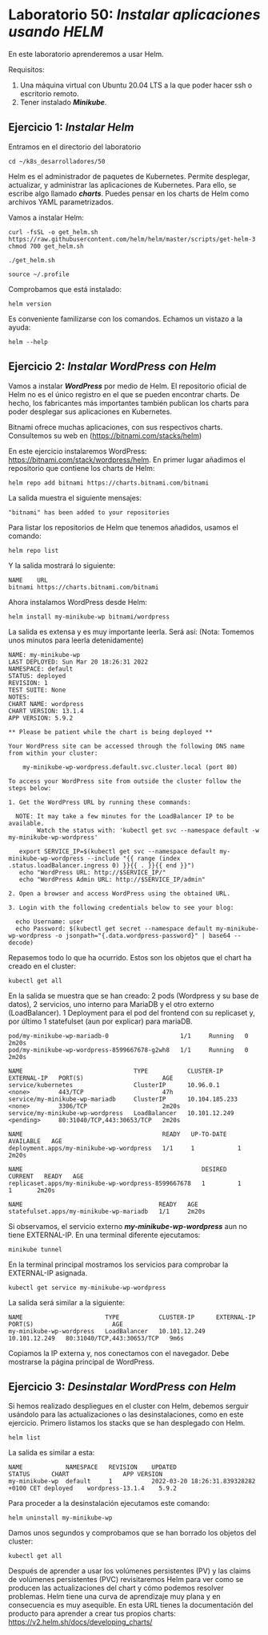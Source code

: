 # Laboratorio 50: ***Instalar aplicaciones usando HELM***
 
En este laboratorio aprenderemos a usar Helm.

Requisitos:

1. Una máquina virtual con Ubuntu 20.04 LTS a la que poder hacer ssh o escritorio remoto.
2. Tener instalado ***Minikube***.

## Ejercicio 1: ***Instalar Helm***

Entramos en el directorio del laboratorio
```
cd ~/k8s_desarrolladores/50
```

Helm es el administrador de paquetes de Kubernetes. Permite desplegar, actualizar, y administrar las aplicaciones de Kubernetes. Para ello, se escribe algo llamado ***charts***. Puedes pensar en los charts de Helm como archivos YAML parametrizados.

Vamos a instalar Helm:
```
curl -fsSL -o get_helm.sh https://raw.githubusercontent.com/helm/helm/master/scripts/get-helm-3
chmod 700 get_helm.sh
```
```
./get_helm.sh
```
```
source ~/.profile
```
Comprobamos que está instalado:
```
helm version
```

Es conveniente familizarse con los comandos. Echamos un vistazo a la ayuda:
```
helm --help
```

## Ejercicio 2: ***Instalar WordPress con Helm***


Vamos a instalar ***WordPress*** por medio de Helm. El repositorio oficial de Helm no es el único registro en el que se pueden encontrar charts. De hecho, los fabricantes más importantes también publican los charts para poder desplegar sus aplicaciones en Kubernetes.

Bitnami ofrece muchas aplicaciones, con sus respectivos charts. Consultemos su web en (https://bitnami.com/stacks/helm)

En este ejercicio instalaremos WordPress: https://bitnami.com/stack/wordpress/helm. En primer lugar añadimos el repositorio que contiene los charts de Helm:
```
helm repo add bitnami https://charts.bitnami.com/bitnami
```

La salida muestra el siguiente mensajes:
```
"bitnami" has been added to your repositories
```

Para listar los repositorios de Helm que tenemos añadidos, usamos el comando:
```
helm repo list
```

Y la salida mostrará lo siguiente:
```
NAME   	URL                               
bitnami	https://charts.bitnami.com/bitnami
```

Ahora instalamos WordPress desde Helm:
```
helm install my-minikube-wp bitnami/wordpress
```

La salida es extensa y es muy importante leerla. Será así: (Nota: Tomemos unos minutos para leerla detenidamente)
```
NAME: my-minikube-wp
LAST DEPLOYED: Sun Mar 20 18:26:31 2022
NAMESPACE: default
STATUS: deployed
REVISION: 1
TEST SUITE: None
NOTES:
CHART NAME: wordpress
CHART VERSION: 13.1.4
APP VERSION: 5.9.2

** Please be patient while the chart is being deployed **

Your WordPress site can be accessed through the following DNS name from within your cluster:

    my-minikube-wp-wordpress.default.svc.cluster.local (port 80)

To access your WordPress site from outside the cluster follow the steps below:

1. Get the WordPress URL by running these commands:

  NOTE: It may take a few minutes for the LoadBalancer IP to be available.
        Watch the status with: 'kubectl get svc --namespace default -w my-minikube-wp-wordpress'
 
   export SERVICE_IP=$(kubectl get svc --namespace default my-minikube-wp-wordpress --include "{{ range (index .status.loadBalancer.ingress 0) }}{{ . }}{{ end }}")
   echo "WordPress URL: http://$SERVICE_IP/"
   echo "WordPress Admin URL: http://$SERVICE_IP/admin"
 
2. Open a browser and access WordPress using the obtained URL.
 
3. Login with the following credentials below to see your blog:

  echo Username: user
  echo Password: $(kubectl get secret --namespace default my-minikube-wp-wordpress -o jsonpath="{.data.wordpress-password}" | base64 --decode)
```

Repasemos todo lo que ha ocurrido. Estos son los objetos que el chart ha creado en el cluster:
```
kubectl get all
```

En la salida se muestra que se han creado: 2 pods (Wordpress y su base de datos), 2 servicios, uno interno para MariaDB y el otro externo (LoadBalancer). 1 Deployment para el pod del frontend con su replicaset y, por último 1 statefulset (aun por explicar) para mariaDB.
```
pod/my-minikube-wp-mariadb-0                    1/1     Running   0          2m20s
pod/my-minikube-wp-wordpress-8599667678-g2wh8   1/1     Running   0          2m20s
 
NAME                               TYPE           CLUSTER-IP       EXTERNAL-IP   PORT(S)                      AGE
service/kubernetes                 ClusterIP      10.96.0.1        <none>        443/TCP                      47h
service/my-minikube-wp-mariadb     ClusterIP      10.104.185.233   <none>        3306/TCP                     2m20s
service/my-minikube-wp-wordpress   LoadBalancer   10.101.12.249    <pending>     80:31040/TCP,443:30653/TCP   2m20s

NAME                                       READY   UP-TO-DATE   AVAILABLE   AGE
deployment.apps/my-minikube-wp-wordpress   1/1     1            1           2m20s

NAME                                                  DESIRED   CURRENT   READY   AGE
replicaset.apps/my-minikube-wp-wordpress-8599667678   1         1         1       2m20s

NAME                                      READY   AGE
statefulset.apps/my-minikube-wp-mariadb   1/1     2m20s
```

Si observamos, el servicio externo ***my-minikube-wp-wordpress*** aun no tiene EXTERNAL-IP. En una terminal diferente ejecutamos:
```
minikube tunnel
```

En la terminal principal mostramos los servicios para comprobar la EXTERNAL-IP asignada.
```
kubectl get service my-minikube-wp-wordpress
```

La salida será similar a la siguiente:
```
NAME                       TYPE           CLUSTER-IP      EXTERNAL-IP     PORT(S)                      AGE
my-minikube-wp-wordpress   LoadBalancer   10.101.12.249   10.101.12.249   80:31040/TCP,443:30653/TCP   9m6s
```

Copiamos la IP externa y, nos conectamos con el navegador. Debe mostrarse la página principal de WordPress.


## Ejercicio 3: ***Desinstalar WordPress con Helm***

Si hemos realizado despliegues en el cluster con Helm, debemos serguir usándolo para las actualizaciones o las desinstalaciones, como en este ejercicio. Primero listamos los stacks que se han desplegado con Helm.
```
helm list
```

La salida es similar a esta:
```
NAME          	NAMESPACE	REVISION	UPDATED                                	STATUS  	CHART           	APP VERSION
my-minikube-wp	default  	1       	2022-03-20 18:26:31.839328282 +0100 CET	deployed	wordpress-13.1.4	5.9.2 
```

Para proceder a la desinstalación ejecutamos este comando:
```
helm uninstall my-minikube-wp
```

Damos unos segundos y comprobamos que se han borrado los objetos del cluster:
```
kubectl get all
```

Después de aprender a usar los volúmenes persistentes (PV) y las claims de volúmenes persistentes (PVC) revisitaremos Helm para ver como se producen las actualizaciones del chart y cómo podemos resolver problemas. Helm tiene una curva de aprendizaje muy plana y en consecuencia es muy asequible. En esta URL tienes la documentación del producto para aprender a crear tus propios charts: https://v2.helm.sh/docs/developing_charts/


